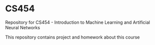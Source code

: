 # CS454

Repository for CS454 - Introduction to Machine Learning and Artificial Neural Networks

This repository contains project and homework about this course
